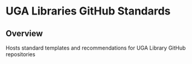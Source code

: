 # UGA Libraries GitHub Standards

## Overview

Hosts standard templates and recommendations for UGA Library GitHub repositories
